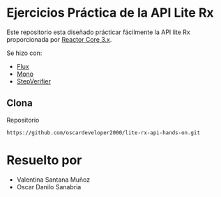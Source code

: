 # Ejercicios Práctica de la API Lite Rx

Este repositorio esta diseñado prácticar fácilmente la API lite Rx proporcionada por [Reactor Core 3.x](https://github.com/reactor/reactor-core/).

Se hizo con:

 - [Flux](https://projectreactor.io/docs/core/release/api/reactor/core/publisher/Flux.html)
 - [Mono](https://projectreactor.io/docs/core/release/api/reactor/core/publisher/Mono.html)
 - [StepVerifier](https://projectreactor.io/docs/test/release/api/reactor/test/StepVerifier.html)
 
 ## Clona
Repositorio
```
https://github.com/oscardeveloper2000/lite-rx-api-hands-on.git
```

# Resuelto por
- Valentina Santana Muñoz
- Oscar Danilo Sanabria
